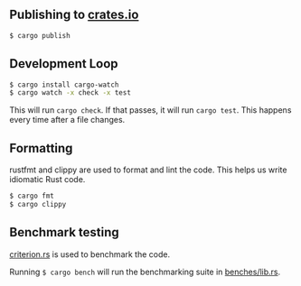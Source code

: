 
## Publishing to [crates.io](https://crates.io/)

```zsh
$ cargo publish
```

## Development Loop

```zsh
$ cargo install cargo-watch
$ cargo watch -x check -x test
```

This will run `cargo check`. If that passes, it will run `cargo test`. This happens every time after a file changes.

## Formatting

rustfmt and clippy are used to format and lint the code. This helps us write idiomatic Rust code.

```zsh
$ cargo fmt
$ cargo clippy
```

## Benchmark testing

[criterion.rs](https://github.com/bheisler/criterion.rs) is used to benchmark the code.

Running `$ cargo bench` will run the benchmarking suite in [benches/lib.rs](benches/lib.rs).